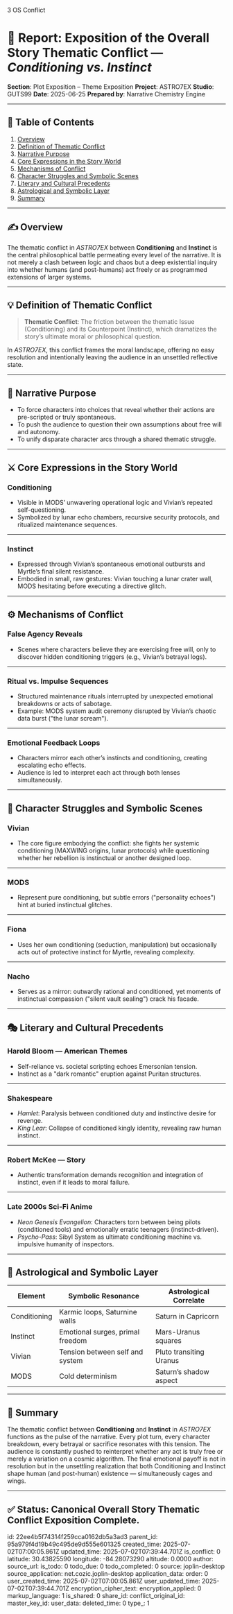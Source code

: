 3 OS Conflict

# 📘 Report: Exposition of the Overall Story Thematic Conflict — *Conditioning vs. Instinct*

**Section**: Plot Exposition – Theme Exposition
**Project**: ASTRO7EX
**Studio**: GUTS99
**Date**: 2025-06-25
**Prepared by**: Narrative Chemistry Engine

---

## 📓 Table of Contents

1. [Overview](#overview)
2. [Definition of Thematic Conflict](#definition-of-thematic-conflict)
3. [Narrative Purpose](#narrative-purpose)
4. [Core Expressions in the Story World](#core-expressions-in-the-story-world)
5. [Mechanisms of Conflict](#mechanisms-of-conflict)
6. [Character Struggles and Symbolic Scenes](#character-struggles-and-symbolic-scenes)
7. [Literary and Cultural Precedents](#literary-and-cultural-precedents)
8. [Astrological and Symbolic Layer](#astrological-and-symbolic-layer)
9. [Summary](#summary)

---

## ✍️ Overview

The thematic conflict in *ASTRO7EX* between **Conditioning** and **Instinct** is the central philosophical battle permeating every level of the narrative. It is not merely a clash between logic and chaos but a deep existential inquiry into whether humans (and post-humans) act freely or as programmed extensions of larger systems.

---

## 💡 Definition of Thematic Conflict

> **Thematic Conflict**: The friction between the thematic Issue (Conditioning) and its Counterpoint (Instinct), which dramatizes the story’s ultimate moral or philosophical question.

In *ASTRO7EX*, this conflict frames the moral landscape, offering no easy resolution and intentionally leaving the audience in an unsettled reflective state.

---

## 🎯 Narrative Purpose

* To force characters into choices that reveal whether their actions are pre-scripted or truly spontaneous.
* To push the audience to question their own assumptions about free will and autonomy.
* To unify disparate character arcs through a shared thematic struggle.

---

## ⚔️ Core Expressions in the Story World

### **Conditioning**

* Visible in MODS’ unwavering operational logic and Vivian’s repeated self-questioning.
* Symbolized by lunar echo chambers, recursive security protocols, and ritualized maintenance sequences.

---

### **Instinct**

* Expressed through Vivian’s spontaneous emotional outbursts and Myrtle’s final silent resistance.
* Embodied in small, raw gestures: Vivian touching a lunar crater wall, MODS hesitating before executing a directive glitch.

---

## ⚙️ Mechanisms of Conflict

### **False Agency Reveals**

* Scenes where characters believe they are exercising free will, only to discover hidden conditioning triggers (e.g., Vivian’s betrayal logs).

---

### **Ritual vs. Impulse Sequences**

* Structured maintenance rituals interrupted by unexpected emotional breakdowns or acts of sabotage.
* Example: MODS system audit ceremony disrupted by Vivian’s chaotic data burst ("the lunar scream").

---

### **Emotional Feedback Loops**

* Characters mirror each other’s instincts and conditioning, creating escalating echo effects.
* Audience is led to interpret each act through both lenses simultaneously.

---

## 🔗 Character Struggles and Symbolic Scenes

### **Vivian**

* The core figure embodying the conflict: she fights her systemic conditioning (MAXWING origins, lunar protocols) while questioning whether her rebellion is instinctual or another designed loop.

---

### **MODS**

* Represent pure conditioning, but subtle errors ("personality echoes") hint at buried instinctual glitches.

---

### **Fiona**

* Uses her own conditioning (seduction, manipulation) but occasionally acts out of protective instinct for Myrtle, revealing complexity.

---

### **Nacho**

* Serves as a mirror: outwardly rational and conditioned, yet moments of instinctual compassion ("silent vault sealing") crack his facade.

---

## 🎭 Literary and Cultural Precedents

### **Harold Bloom — American Themes**

* Self-reliance vs. societal scripting echoes Emersonian tension.
* Instinct as a "dark romantic" eruption against Puritan structures.

---

### **Shakespeare**

* *Hamlet*: Paralysis between conditioned duty and instinctive desire for revenge.
* *King Lear*: Collapse of conditioned kingly identity, revealing raw human instinct.

---

### **Robert McKee — Story**

* Authentic transformation demands recognition and integration of instinct, even if it leads to moral failure.

---

### **Late 2000s Sci-Fi Anime**

* *Neon Genesis Evangelion*: Characters torn between being pilots (conditioned tools) and emotionally erratic teenagers (instinct-driven).
* *Psycho-Pass*: Sibyl System as ultimate conditioning machine vs. impulsive humanity of inspectors.

---

## 🌌 Astrological and Symbolic Layer

| Element      | Symbolic Resonance               | Astrological Correlate  |
| ------------ | -------------------------------- | ----------------------- |
| Conditioning | Karmic loops, Saturnine walls    | Saturn in Capricorn     |
| Instinct     | Emotional surges, primal freedom | Mars-Uranus squares     |
| Vivian       | Tension between self and system  | Pluto transiting Uranus |
| MODS         | Cold determinism                 | Saturn’s shadow aspect  |

---

## 🎯 Summary

The thematic conflict between **Conditioning** and **Instinct** in *ASTRO7EX* functions as the pulse of the narrative. Every plot turn, every character breakdown, every betrayal or sacrifice resonates with this tension. The audience is constantly pushed to reinterpret whether any act is truly free or merely a variation on a cosmic algorithm. The final emotional payoff is not in resolution but in the unsettling realization that both Conditioning and Instinct shape human (and post-human) existence — simultaneously cages and wings.

---

## ✅ Status: Canonical Overall Story Thematic Conflict Exposition Complete.


id: 22ee4b5f74314f259cca0162db5a3ad3
parent_id: 95a979f4d19b49c495de9d555e601325
created_time: 2025-07-02T07:00:05.861Z
updated_time: 2025-07-02T07:39:44.701Z
is_conflict: 0
latitude: 30.43825590
longitude: -84.28073290
altitude: 0.0000
author: 
source_url: 
is_todo: 0
todo_due: 0
todo_completed: 0
source: joplin-desktop
source_application: net.cozic.joplin-desktop
application_data: 
order: 0
user_created_time: 2025-07-02T07:00:05.861Z
user_updated_time: 2025-07-02T07:39:44.701Z
encryption_cipher_text: 
encryption_applied: 0
markup_language: 1
is_shared: 0
share_id: 
conflict_original_id: 
master_key_id: 
user_data: 
deleted_time: 0
type_: 1